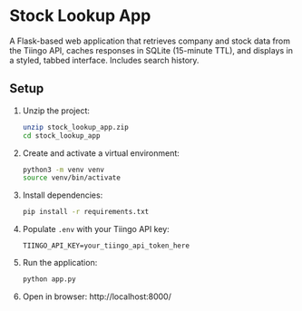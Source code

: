# Stock Lookup App

A Flask-based web application that retrieves company and stock data from the Tiingo API, caches responses in SQLite (15-minute TTL), and displays in a styled, tabbed interface. Includes search history.

## Setup

1. Unzip the project:
   ```bash
   unzip stock_lookup_app.zip
   cd stock_lookup_app
   ```

2. Create and activate a virtual environment:
   ```bash
   python3 -m venv venv
   source venv/bin/activate
   ```

3. Install dependencies:
   ```bash
   pip install -r requirements.txt
   ```

4. Populate `.env` with your Tiingo API key:
   ```
   TIINGO_API_KEY=your_tiingo_api_token_here
   ```

5. Run the application:
   ```bash
   python app.py
   ```

6. Open in browser: http://localhost:8000/
